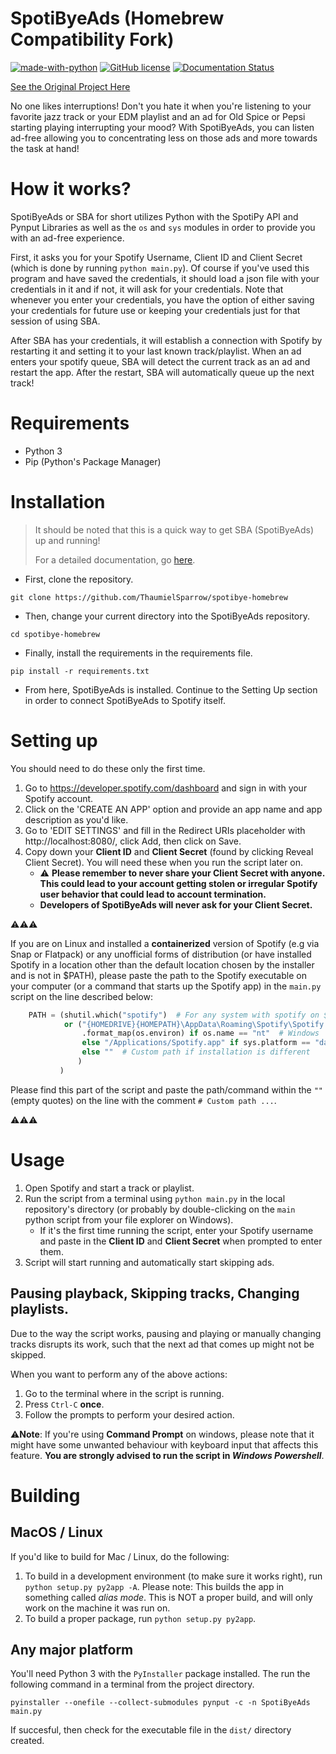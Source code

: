 # SpotiByeAds (Homebrew Compatibility Fork)
 [![made-with-python](https://img.shields.io/badge/Made%20with-Python-1f425f.svg)](https://www.python.org/) 
 [![GitHub license](https://img.shields.io/github/license/daspartho/SpotiByeAds.svg)](https://github.com/daspartho/SpotiByeAds/blob/main/LICENSE)
 [![Documentation Status](https://readthedocs.org/projects/spotibyeads/badge/?version=latest)](https://spotibyeads.readthedocs.io/en/latest/?badge=latest)
 
[See the Original Project Here](https://github.com/daspartho/SpotiByeAds)

No one likes interruptions! Don't you hate it when you're listening to your favorite jazz track or your EDM playlist and an ad for Old Spice or Pepsi starting playing interrupting your mood? With SpotiByeAds, you can listen ad-free allowing you to concentrating less on those ads and more towards the task at hand!

# How it works?
SpotiByeAds or SBA for short utilizes Python with the SpotiPy API and Pynput Libraries as well as the `os` and `sys` modules in order to provide you with an ad-free experience.

First, it asks you for your Spotify Username, Client ID and Client Secret (which is done by running `python main.py`). Of course if you've used this program and have saved the credentials, it should load a json file with your credentials in it and if not, it will ask for your credentials.
Note that whenever you enter your credentials, you have the option of either saving your credentials for future use or keeping your credentials just for that session of using SBA.

After SBA has your credentials, it will establish a connection with Spotify by restarting it and setting it to your last known track/playlist.
When an ad enters your spotify queue, SBA will detect the current track as an ad and restart the app. After the restart, SBA will automatically queue up the next track!

# Requirements
- Python 3
- Pip (Python's Package Manager)

# Installation
> It should be noted that this is a quick way to get SBA (SpotiByeAds) up and running!
>
> For a detailed documentation, go [here](https://spotibyeads.readthedocs.io/en/latest/).

- First, clone the repository.
```
git clone https://github.com/ThaumielSparrow/spotibye-homebrew
```
- Then, change your current directory into the SpotiByeAds repository.
```
cd spotibye-homebrew
```
- Finally, install the requirements in the requirements file.
```
pip install -r requirements.txt
```
- From here, SpotiByeAds is installed. Continue to the Setting Up section in order to connect SpotiByeAds to Spotify itself.

# Setting up

You should need to do these only the first time.

1. Go to https://developer.spotify.com/dashboard and sign in with your Spotify account.
2. Click on the 'CREATE AN APP' option and provide an app name and app description as you'd like.
3. Go to 'EDIT SETTINGS' and fill in the Redirect URIs placeholder with http://localhost:8080/, click Add, then click on Save.
4. Copy down your **Client ID** and **Client Secret** (found by clicking Reveal Client Secret). You will need these when you run the script later on.
   - ⚠️ **Please remember to never share your Client Secret with anyone. This could lead to your account getting stolen or irregular Spotify user behavior that could lead to account termination.**
   - **Developers of SpotiByeAds will never ask for your Client Secret.**

⚠️⚠️⚠️

If you are on Linux and installed a **containerized** version of Spotify (e.g via Snap or Flatpack) or any unofficial forms of distribution (or have installed Spotify in a location other than the default location chosen by the installer and is not in $PATH), please paste the path to the Spotify executable on your computer (or a command that starts up the Spotify app) in the `main.py` script on the line described below:
```python
    PATH = (shutil.which("spotify")  # For any system with spotify on $PATH
            or ("{HOMEDRIVE}{HOMEPATH}\AppData\Roaming\Spotify\Spotify.exe"
                .format_map(os.environ) if os.name == "nt"  # Windows
                else "/Applications/Spotify.app" if sys.platform == "darwin"  # MacOS
                else ""  # Custom path if installation is different
               )
           )
```
Please find this part of the script and paste the path/command within the `""` (empty quotes) on the line with the comment `# Custom path ...`.

⚠️⚠️⚠️

# Usage
1. Open Spotify and start a track or playlist.
2. Run the script from a terminal using `python main.py` in the local repository's directory (or probably by double-clicking on the `main` python script from your file explorer on Windows).
   - If it's the first time running the script, enter your Spotify username and paste in the **Client ID** and **Client Secret** when prompted to enter them.
4. Script will start running and automatically start skipping ads.

## Pausing playback, Skipping tracks, Changing playlists.

Due to the way the script works, pausing and playing or manually changing tracks disrupts its work, such that the next ad that comes up might not be skipped.

When you want to perform any of the above actions:
1. Go to the terminal where in the script is running.
2. Press `Ctrl-C` **once**.
3. Follow the prompts to perform your desired action.

⚠️**Note**: If you're using **Command Prompt** on windows, please note that it might have some unwanted behaviour with keyboard input that affects this feature. **You are strongly advised to run the script in _Windows Powershell_**.

# Building

## MacOS / Linux 
If you'd like to build for Mac / Linux, do the following:
1. To build in a development environment (to make sure it works right), run `python setup.py py2app -A`. Please note: This builds the app in something called *alias mode*. This is NOT a proper build, and will only work on the machine it was run on.
2. To build a proper package, run `python setup.py py2app`. 

## Any major platform
You'll need Python 3 with the `PyInstaller` package installed. The run the following command in a terminal from the project directory.
```
pyinstaller --onefile --collect-submodules pynput -c -n SpotiByeAds main.py
```
If succesful, then check for the executable file in the `dist/` directory created.
